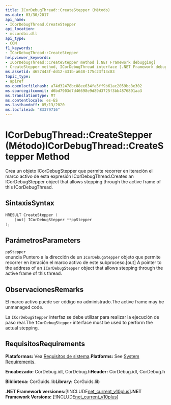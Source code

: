 ```yaml
---
title: ICorDebugThread::CreateStepper (Método)
ms.date: 03/30/2017
api_name:
- ICorDebugThread.CreateStepper
api_location:
- mscordbi.dll
api_type:
- COM
f1_keywords:
- ICorDebugThread::CreateStepper
helpviewer_keywords:
- ICorDebugThread::CreateStepper method [.NET Framework debugging]
- CreateStepper method, ICorDebugThread interface [.NET Framework debugging]
ms.assetid: 4657443f-dd12-431b-a648-175c23f13c83
topic_type:
- apiref
ms.openlocfilehash: a74d32478bc88ee634fa5ff9b61ac2059bc8e302
ms.sourcegitcommit: d6bd7903d7d46698e9d89d3725f3bb4876891aa3
ms.translationtype: MT
ms.contentlocale: es-ES
ms.lasthandoff: 05/13/2020
ms.locfileid: "83379716"
---
```

# <a name="icordebugthreadcreatestepper-method"></a><span data-ttu-id="a7346-102">ICorDebugThread::CreateStepper (Método)</span><span class="sxs-lookup"><span data-stu-id="a7346-102">ICorDebugThread::CreateStepper Method</span></span>
<span data-ttu-id="a7346-103">Crea un objeto ICorDebugStepper que permite recorrer en iteración el marco activo de esta expresión ICorDebugThread.</span><span class="sxs-lookup"><span data-stu-id="a7346-103">Creates an ICorDebugStepper object that allows stepping through the active frame of this ICorDebugThread.</span></span>  
  
## <a name="syntax"></a><span data-ttu-id="a7346-104">Sintaxis</span><span class="sxs-lookup"><span data-stu-id="a7346-104">Syntax</span></span>  
  
```cpp  
HRESULT CreateStepper (  
    [out] ICorDebugStepper **ppStepper  
);  
```  
  
## <a name="parameters"></a><span data-ttu-id="a7346-105">Parámetros</span><span class="sxs-lookup"><span data-stu-id="a7346-105">Parameters</span></span>  
 `ppStepper`  
 <span data-ttu-id="a7346-106">enuncia Puntero a la dirección de un `ICorDebugStepper` objeto que permite recorrer en iteración el marco activo de este subproceso.</span><span class="sxs-lookup"><span data-stu-id="a7346-106">[out] A pointer to the address of an `ICorDebugStepper` object that allows stepping through the active frame of this thread.</span></span>  
  
## <a name="remarks"></a><span data-ttu-id="a7346-107">Observaciones</span><span class="sxs-lookup"><span data-stu-id="a7346-107">Remarks</span></span>  
 <span data-ttu-id="a7346-108">El marco activo puede ser código no administrado.</span><span class="sxs-lookup"><span data-stu-id="a7346-108">The active frame may be unmanaged code.</span></span>  
  
 <span data-ttu-id="a7346-109">La `ICorDebugStepper` interfaz se debe utilizar para realizar la ejecución de paso real.</span><span class="sxs-lookup"><span data-stu-id="a7346-109">The `ICorDebugStepper` interface must be used to perform the actual stepping.</span></span>  
  
## <a name="requirements"></a><span data-ttu-id="a7346-110">Requisitos</span><span class="sxs-lookup"><span data-stu-id="a7346-110">Requirements</span></span>  
 <span data-ttu-id="a7346-111">**Plataformas:** Vea [Requisitos de sistema](../../get-started/system-requirements.md).</span><span class="sxs-lookup"><span data-stu-id="a7346-111">**Platforms:** See [System Requirements](../../get-started/system-requirements.md).</span></span>  
  
 <span data-ttu-id="a7346-112">**Encabezado:** CorDebug.idl, CorDebug.h</span><span class="sxs-lookup"><span data-stu-id="a7346-112">**Header:** CorDebug.idl, CorDebug.h</span></span>  
  
 <span data-ttu-id="a7346-113">**Biblioteca:** CorGuids.lib</span><span class="sxs-lookup"><span data-stu-id="a7346-113">**Library:** CorGuids.lib</span></span>  
  
 <span data-ttu-id="a7346-114">**.NET Framework versiones:**[!INCLUDE[net_current_v10plus](../../../../includes/net-current-v10plus-md.md)]</span><span class="sxs-lookup"><span data-stu-id="a7346-114">**.NET Framework Versions:** [!INCLUDE[net_current_v10plus](../../../../includes/net-current-v10plus-md.md)]</span></span>
